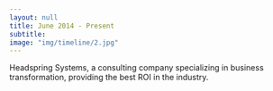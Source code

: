 ```yaml
---
layout: null
title: June 2014 - Present
subtitle:
image: "img/timeline/2.jpg"
---
```

Headspring Systems, a consulting company specializing in business transformation, providing the best ROI in the industry.
